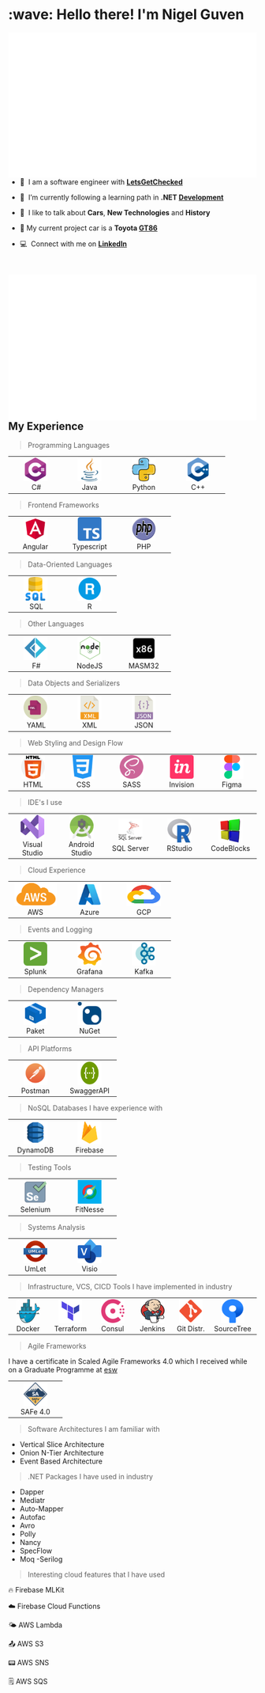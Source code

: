 <h1 align="left" id="macropower-title">:wave: Hello there! I'm Nigel Guven</h1>

<p>
<a href="https://github.com/Nigel-Guven/Nigel-Guven/blob/main/src/workflow/generated/overview.svg">
        <img src="src/workflow/generated/overview.svg" alt="nigels" align="right"/>
</a>
</p>

<p>

- :speech_balloon: &nbsp;I am a software engineer with **[LetsGetChecked]**
        
- :seedling: &nbsp;I’m currently following a learning path in **.NET [Development]**
        
- :speech_balloon: &nbsp;I like to talk about **Cars**, **New Technologies** and **History**
        
- :car: My current project car is a **Toyota [GT86]**
        
- :computer: &nbsp;Connect with me on **[LinkedIn]**
<br><br><br>
</p>   


<a href="https://github.com/Nigel-Guven/Nigel-Guven/blob/main/src/workflow/generated/languages.svg">
        <img src="src/workflow/generated/languages.svg" alt="nigels" align="right"/>
</a>

<h2 align="left" id="macropower-tech">My Experience</h2>

<!---###############################################################################-->

> Programming Languages

<table>
<tr>
<td align="center" width="96">
<a href="#nigel-guven">
<img src="./src/img/c-sharp.png" width="48" height="48" alt="C#" />
</a>
<br>&nbsp;C#
</td>

<td align="center" width="96">
<a href="#nigel-guven">
<img src="./src/img/java-original.png" width="48" height="48" alt="Java" />
</a>
<br>Java
</td>

<td align="center" width="96">
<a href="#nigel-guven">
<img src="./src/img/python.png" width="48" height="48" alt="Python" />
</a>
<br>Python
</td>

<td align="center" width="96">
<a href="#nigel-guven">
<img src="./src/img/c-plusplus.png" width="48" height="48" alt="C++" />
</a>
<br>C++
</td>

</tr>
</table>

<!---###############################################################################-->

> Frontend Frameworks

<table>
<tr>

<td align="center" width="96">
<a href="#nigel-guven">
<img src="./src/img/angular_icon.png" width="48" height="48" alt="Angular" />
</a>
<br>Angular
</td>

<td align="center" width="96">
<a href="#nigel-guven">
<img src="./src/img/typescript.png" width="48" height="48" alt="Typescript" />
</a>
<br>Typescript
</td>

<td align="center" width="96">
<a href="#nigel-guven">
<img src="./src/img/php-logo.svg.png" width="48" height="48" alt="PHP" />
</a>
<br>PHP
</td>

</tr>
</table>

<!---###############################################################################-->

> Data-Oriented Languages

<table>
<tr>

<td align="center" width="96">
<a href="#nigel-guven">
<img src="./src/img/sql-server.png" width="48" height="48" alt="SQL" />
</a>
<br>&nbsp;SQL
</td>

<td align="center" width="96">
<a href="#nigel-guven">
<img src="./src/img/r-icon.png" width="48" height="48" alt="R" />
</a>
<br>R
</td>

</tr>
</table>

<!---###############################################################################-->

> Other Languages

<table>
<tr>

<td align="center" width="96">
<a href="#nigel-guven">
<img src="./src/img/fsharp.png" width="48" height="48" alt="FSharp" />
</a>
<br>&nbsp;F#
</td>

<td align="center" width="96">
<a href="#nigel-guven">
<img src="./src/img/node.png" width="48" height="48" alt="NodeJS" />
</a>
<br>NodeJS
</td>
        
<td align="center" width="96">
<a href="#nigel-guven">
<img src="./src/img/masm32.png" width="48" height="48" alt="x86Assembly" />
</a>
<br>MASM32
</td>

</tr>
</table>

<!---###############################################################################-->

> Data Objects and Serializers

<table>
<tr>

<td align="center" width="96">
<a href="#nigel-guven">
<img src="./src/img/yml.png" width="48" height="48" alt="YAML" />
</a>
<br>&nbsp;YAML
</td>

<td align="center" width="96">
<a href="#nigel-guven">
<img src="./src/img/xml.png" width="48" height="48" alt="XML" />
</a>
<br>XML
</td>
        
<td align="center" width="96">
<a href="#nigel-guven">
<img src="./src/img/json-file.png" width="48" height="48" alt="JSON" />
</a>
<br>JSON
</td>

</tr>
</table>

<!---###############################################################################-->

> Web Styling and Design Flow

<table>
<tr>
        
<td align="center" width="96">
<a href="#nigel-guven">
<img src="./src/img/html.png" width="48" height="48" alt="HTML" />
</a>
<br>HTML
</td>

<td align="center" width="96">
<a href="#nigel-guven">
<img src="./src/img/css.png" width="48" height="48" alt="CSS" />
</a>
<br>&nbsp;CSS
</td>

<td align="center" width="96">
<a href="#nigel-guven">
<img src="./src/img/sass.png" width="48" height="48" alt="SASS" />
</a>
<br>SASS
</td>
        
<td align="center" width="96">
<a href="#nigel-guven">
<img src="./src/img/invision.png" width="48" height="48" alt="Invision" />
</a>
<br>Invision
</td>

<td align="center" width="96">
<a href="#nigel-guven">
<img src="./src/img/figma.png" width="48" height="48" alt="Figma" />
</a>
<br>Figma
</td>
        
</tr>
</table>
        
<!---###############################################################################-->

> IDE's I use

<table>
<tr>
        
<td align="center" width="96">
<a href="#nigel-guven">
<img src="./src/img/vs.png" width="48" height="48" alt="Visual Studio" />
</a>
<br>Visual Studio
</td>

<td align="center" width="96">
<a href="#nigel-guven">
<img src="./src/img/android_studio.png" width="48" height="48" alt="AndroidStudio" />
</a>
<br>Android Studio
</td>

<td align="center" width="96">
<a href="#nigel-guven">
<img src="./src/img/sqlserver.png" width="48" height="48" alt="SQLServer" />
</a>
<br>SQL Server
</td>

<td align="center" width="96">
<a href="#nigel-guven">
<img src="./src/img/r.jpg" width="48" height="48" alt="RStudio" />
</a>
<br>RStudio
</td>
<td align="center" width="96">
<a href="#nigel-guven">
<img src="./src/img/codeblocks.png" width="48" height="48" alt="CodeBlocks" />
</a>
<br>CodeBlocks
</td>
        
</tr>
</table>

<!---###############################################################################-->

> Cloud Experience

<table>
<tr>
        
<td align="center" width="96">
<a href="#nigel-guven">
<img src="./src/img/aws.png" width="85" height="48" alt="AWS" />
</a>
<br>AWS
</td>

<td align="center" width="96">
<a href="#nigel-guven">
<img src="./src/img/azure.png" width="48" height="48" alt="Azure" />
</a>
<br>Azure
</td>

<td align="center" width="96">
<a href="#nigel-guven">
<img src="./src/img/gcp.png" width="70" height="48" alt="gcp" />
</a>
<br>GCP
</td>
        
</tr>
</table>

<!---###############################################################################-->

> Events and Logging

<table>
<tr>
        
<td align="center" width="96">
<a href="#nigel-guven">
<img src="./src/img/splunk.png" width="48" height="48" alt="Splunk" />
</a>
<br>Splunk
</td>

<td align="center" width="96">
<a href="#nigel-guven">
<img src="./src/img/grafana.svg" width="48" height="48" alt="Grafana" />
</a>
<br>Grafana
</td>

<td align="center" width="96">
<a href="#nigel-guven">
<img src="./src/img/kafka-icon.jpg" width="48" height="48" alt="kafka" />
</a>
<br>Kafka
</td>
        
</tr>
</table>

<!---###############################################################################-->

> Dependency Managers

<table>
<tr>
        
<td align="center" width="96">
<a href="#nigel-guven">
<img src="./src/img/paket.png" width="48" height="48" alt="Paket" />
</a>
<br>Paket
</td>

<td align="center" width="96">
<a href="#nigel-guven">
<img src="./src/img/nuget.png" width="48" height="48" alt="Nuget" />
</a>
<br>NuGet
</td>
        
</tr>
</table>

<!---###############################################################################-->

> API Platforms

<table>
<tr>
        
<td align="center" width="96">
<a href="#nigel-guven">
<img src="./src/img/postman.png" width="48" height="48" alt="Postman" />
</a>
<br>Postman
</td>

<td align="center" width="96">
<a href="#nigel-guven">
<img src="./src/img/swagger.png" width="48" height="48" alt="Swagger" />
</a>
<br>SwaggerAPI
</td>
        
</tr>
</table>

<!---###############################################################################-->

> NoSQL Databases I have experience with

<table>
<tr>
        
<td align="center" width="96">
<a href="#nigel-guven">
<img src="./src/img/DynamoDB.png" width="48" height="48" alt="dynamo" />
</a>
<br>DynamoDB
</td>

<td align="center" width="96">
<a href="#nigel-guven">
<img src="./src/img/firebase.png" width="48" height="48" alt="Firebase" />
</a>
<br>Firebase
</td>
        
</tr>
</table>

<!---###############################################################################-->

> Testing Tools

<table>
<tr>
        
<td align="center" width="96">
<a href="#nigel-guven">
<img src="./src/img/selenium-test-automation.png" width="48" height="48" alt="selenium" />
</a>
<br>Selenium
</td>

<td align="center" width="96">
<a href="#nigel-guven">
<img src="./src/img/fitnesse.jpg" width="48" height="48" alt="FitNesse" />
</a>
<br>FitNesse
</td>
        
</tr>
</table>

<!---###############################################################################-->

> Systems Analysis

<table>
<tr>
        
<td align="center" width="96">
<a href="#nigel-guven">
<img src="./src/img/umlet.png" width="48" height="48" alt="UmLet" />
</a>
<br>UmLet
</td>

<td align="center" width="96">
<a href="#nigel-guven">
<img src="./src/img/visio.png" width="48" height="48" alt="Visio" />
</a>
<br>Visio
</td>
        
</tr>
</table>

<!---###############################################################################-->

> Infrastructure, VCS, CICD Tools I have implemented in industry

<table>
<tr>
        
<td align="center" width="96">
<a href="#nigel-guven">
<img src="./src/img/docker.png" width="48" height="48" alt="Docker" />
</a>
<br>Docker
</td>

<td align="center" width="96">
<a href="#nigel-guven">
<img src="./src/img/terraform.png" width="48" height="48" alt="Terraform" />
</a>
<br>Terraform
</td>
        
<td align="center" width="96">
<a href="#nigel-guven">
<img src="./src/img/consul.png" width="48" height="48" alt="Consul" />
</a>
<br>Consul
</td>
        
<td align="center" width="96">
<a href="#nigel-guven">
<img src="./src/img/jenkins.png" width="48" height="48" alt="Jenkins" />
</a>
<br>Jenkins
</td>
        
<td align="center" width="96">
<a href="#nigel-guven">
<img src="./src/img/git.png" width="48" height="48" alt="GitDistros" />
</a>
<br>Git Distr.
</td>
        
<td align="center" width="96">
<a href="#nigel-guven">
<img src="./src/img/sourcetree.svg" width="48" height="48" alt="SourceTree" />
</a>
<br>SourceTree
</td>
        
</tr>
</table>

<!---###############################################################################-->

> Agile Frameworks

I have a certificate in Scaled Agile Frameworks 4.0 which I received while on a Graduate Programme at [esw]

<table>
<tr>
        
<td align="center" width="96">
<a href="#nigel-guven">
<img src="./src/img/safe.png" width="48" height="48" alt="Safe" />
</a>
<br>SAFe 4.0
</td>
        
</tr>
</table>

<!---###############################################################################-->

> Software Architectures I am familiar with

- Vertical Slice Architecture
- Onion N-Tier Architecture
- Event Based Architecture

<!---###############################################################################-->

> .NET Packages I have used in industry

- Dapper
- Mediatr
- Auto-Mapper
- Autofac
- Avro
- Polly
- Nancy
- SpecFlow
- Moq
-Serilog

<!---###############################################################################-->
    
> Interesting cloud features that I have used

:fire: Firebase MLKit

:cloud: Firebase Cloud Functions

:sun_behind_small_cloud: AWS Lambda

:outbox_tray: AWS S3

:pager: AWS SNS

:spiral_notepad: AWS SQS

<!---###############################################################################-->

<!-- links -->

[esw]: https://esw.com/ "eShopWorld"
[linkedin]: https://www.linkedin.com/in/nigel-guven-4728aa159/ "Nigel Guven LinkedIn"
[letsgetchecked]: https://www.letsgetchecked.ie/ "LetsGetChecked IE"
[gt86]: https://www.instagram.com/p/CgrbrP0DvFR/ "Toyota GT86"
[development]: https://i.pinimg.com/564x/f4/fe/d5/f4fed5d7f5b41f56affe501563de94b6.jpg ".Net Developer Path on Pinterest"




